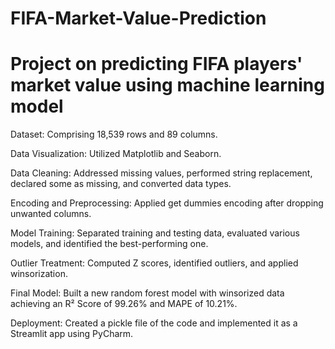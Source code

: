 # FIFA-Market-Value-Prediction

# Project on predicting FIFA players' market value using machine learning model

Dataset: Comprising 18,539 rows and 89 columns.

Data Visualization: Utilized Matplotlib and Seaborn.

Data Cleaning: Addressed missing values, performed string replacement, declared some as missing, and converted data types.

Encoding and Preprocessing: Applied get dummies encoding after dropping unwanted columns.

Model Training: Separated training and testing data, evaluated various models, and identified the best-performing one.

Outlier Treatment: Computed Z scores, identified outliers, and applied winsorization.

Final Model: Built a new random forest model with winsorized data achieving an R² Score of 99.26% and MAPE of 10.21%.

Deployment: Created a pickle file of the code and implemented it as a Streamlit app using PyCharm.

